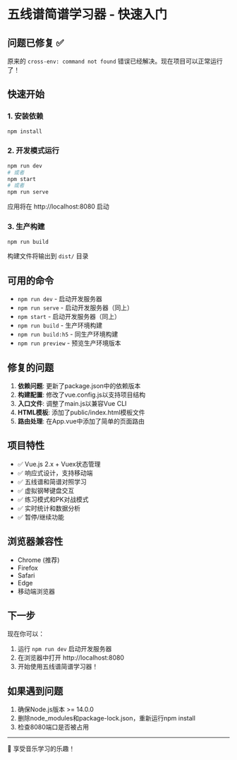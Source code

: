 # 五线谱简谱学习器 - 快速入门

## 问题已修复 ✅

原来的 `cross-env: command not found` 错误已经解决。现在项目可以正常运行了！

## 快速开始

### 1. 安装依赖
```bash
npm install
```

### 2. 开发模式运行
```bash
npm run dev
# 或者
npm start
# 或者
npm run serve
```

应用将在 http://localhost:8080 启动

### 3. 生产构建
```bash
npm run build
```

构建文件将输出到 `dist/` 目录

## 可用的命令

- `npm run dev` - 启动开发服务器
- `npm run serve` - 启动开发服务器（同上）
- `npm start` - 启动开发服务器（同上）
- `npm run build` - 生产环境构建
- `npm run build:h5` - 同生产环境构建
- `npm run preview` - 预览生产环境版本

## 修复的问题

1. **依赖问题**: 更新了package.json中的依赖版本
2. **构建配置**: 修改了vue.config.js以支持项目结构
3. **入口文件**: 调整了main.js以兼容Vue CLI
4. **HTML模板**: 添加了public/index.html模板文件
5. **路由处理**: 在App.vue中添加了简单的页面路由

## 项目特性

- ✅ Vue.js 2.x + Vuex状态管理
- ✅ 响应式设计，支持移动端
- ✅ 五线谱和简谱对照学习
- ✅ 虚拟钢琴键盘交互
- ✅ 练习模式和PK对战模式
- ✅ 实时统计和数据分析
- ✅ 暂停/继续功能

## 浏览器兼容性

- Chrome (推荐)
- Firefox
- Safari
- Edge
- 移动端浏览器

## 下一步

现在你可以：

1. 运行 `npm run dev` 启动开发服务器
2. 在浏览器中打开 http://localhost:8080
3. 开始使用五线谱简谱学习器！

## 如果遇到问题

1. 确保Node.js版本 >= 14.0.0
2. 删除node_modules和package-lock.json，重新运行npm install
3. 检查8080端口是否被占用

---

🎵 享受音乐学习的乐趣！ 